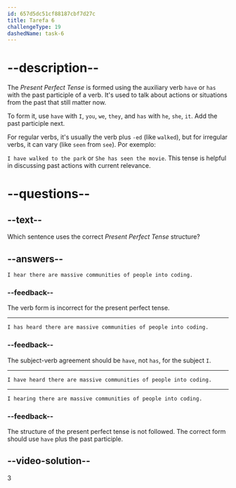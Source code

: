 ```yaml
---
id: 657d5dc51cf88187cbf7d27c
title: Tarefa 6
challengeType: 19
dashedName: task-6
---
```


# --description--

The *Present Perfect Tense* is formed using the auxiliary verb `have` or `has` with the past participle of a verb. It's used to talk about actions or situations from the past that still matter now.

To form it, use `have` with `I`, `you`, `we`, `they`, and `has` with `he`, `she`, `it`. Add the past participle next.

For regular verbs, it's usually the verb plus `-ed` (like `walked`), but for irregular verbs, it can vary (like `seen` from `see`). Por exemplo:

 `I have walked to the park` or `She has seen the movie`. This tense is helpful in discussing past actions with current relevance.

# --questions--

## --text--

Which sentence uses the correct *Present Perfect Tense* structure?

## --answers--

`I hear there are massive communities of people into coding.`

### --feedback--

The verb form is incorrect for the present perfect tense.

---

`I has heard there are massive communities of people into coding.`

### --feedback--

The subject-verb agreement should be `have`, not `has`, for the subject `I`.

---

`I have heard there are massive communities of people into coding.`

---

`I hearing there are massive communities of people into coding.`

### --feedback--

The structure of the present perfect tense is not followed. The correct form should use `have` plus the past participle.

## --video-solution--

3
